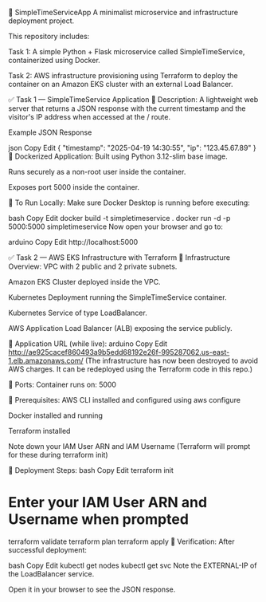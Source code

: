 📄 SimpleTimeServiceApp
A minimalist microservice and infrastructure deployment project.

This repository includes:

Task 1: A simple Python + Flask microservice called SimpleTimeService, containerized using Docker.

Task 2: AWS infrastructure provisioning using Terraform to deploy the container on an Amazon EKS cluster with an external Load Balancer.

✅ Task 1 — SimpleTimeService Application
📌 Description:
A lightweight web server that returns a JSON response with the current timestamp and the visitor's IP address when accessed at the / route.

Example JSON Response

json
Copy
Edit
{
  "timestamp": "2025-04-19 14:30:55",
  "ip": "123.45.67.89"
}
📌 Dockerized Application:
Built using Python 3.12-slim base image.

Runs securely as a non-root user inside the container.

Exposes port 5000 inside the container.

📌 To Run Locally:
Make sure Docker Desktop is running before executing:

bash
Copy
Edit
docker build -t simpletimeservice .
docker run -d -p 5000:5000 simpletimeservice
Now open your browser and go to:

arduino
Copy
Edit
http://localhost:5000


✅ Task 2 — AWS EKS Infrastructure with Terraform
📌 Infrastructure Overview:
VPC with 2 public and 2 private subnets.

Amazon EKS Cluster deployed inside the VPC.

Kubernetes Deployment running the SimpleTimeService container.

Kubernetes Service of type LoadBalancer.

AWS Application Load Balancer (ALB) exposing the service publicly.

📌 Application URL (while live):
arduino
Copy
Edit
http://ae925cacef860493a9b5edd68192e26f-995287062.us-east-1.elb.amazonaws.com/
(The infrastructure has now been destroyed to avoid AWS charges. It can be redeployed using the Terraform code in this repo.)

📌 Ports:
Container runs on: 5000


📌 Prerequisites:
AWS CLI installed and configured using aws configure

Docker installed and running

Terraform installed

Note down your IAM User ARN and IAM Username
(Terraform will prompt for these during terraform init)

📌 Deployment Steps:
bash
Copy
Edit
terraform init
# Enter your IAM User ARN and Username when prompted

terraform validate
terraform plan
terraform apply
📌 Verification:
After successful deployment:

bash
Copy
Edit
kubectl get nodes
kubectl get svc
Note the EXTERNAL-IP of the LoadBalancer service.

Open it in your browser to see the JSON response.


